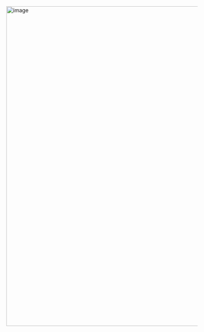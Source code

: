 <img width="1267" height="843" alt="image" src="https://github.com/user-attachments/assets/b223a6be-fdaa-46a6-93b0-f49c79461037" />
